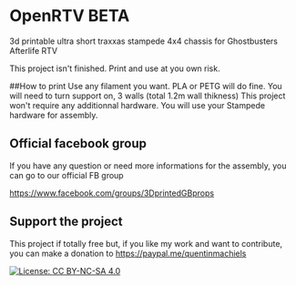 # OpenRTV BETA
3d printable ultra short traxxas stampede 4x4 chassis for Ghostbusters Afterlife RTV

This project isn't finished. Print and use at you own risk.

##How to print
Use any filament you want. PLA or PETG will do fine.
You will need to turn support on, 3 walls (total 1.2m wall thikness)
This project won't require any additionnal hardware. You will use your Stampede hardware for assembly.

## Official facebook group
If you have any question or need more informations for the assembly, you can go to our official FB group

https://www.facebook.com/groups/3DprintedGBprops

## Support the project

This project if totally free but, if you like my work and want to contribute, you can make a donation to
https://paypal.me/quentinmachiels

[![License: CC BY-NC-SA 4.0](https://licensebuttons.net/l/by-nc-sa/4.0/80x15.png)](https://creativecommons.org/licenses/by-nc-sa/4.0/)
